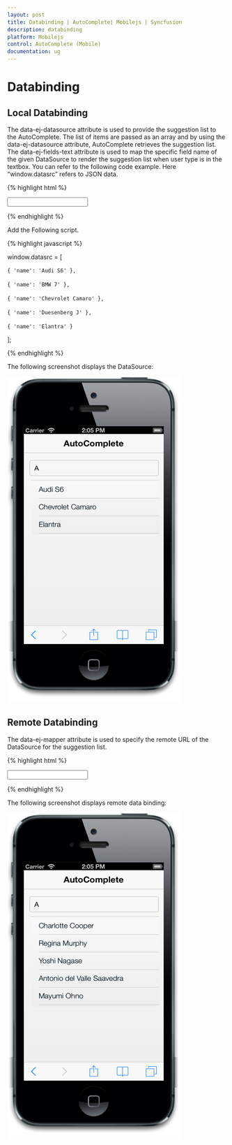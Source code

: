 ```yaml
---
layout: post
title: Databinding | AutoComplete| Mobilejs | Syncfusion
description: databinding
platform: Mobilejs
control: AutoComplete (Mobile) 
documentation: ug
---
```


# Databinding

## Local Databinding

The data-ej-datasource attribute is used to provide the suggestion list to the AutoComplete. The list of items are passed as an array and by using the data-ej-datasource attribute, AutoComplete retrieves the suggestion list. The data-ej-fields-text attribute is used to map the specific field name of the given DataSource to render the suggestion list when user type is in the textbox. You can refer to the following code example. Here “window.datasrc” refers to JSON data.

{% highlight html %}

<input id="autocomplete_sample" data-role="ejmautocomplete" data-ej-datasource="window.datasrc" data-ej-fields-text="name" />

{% endhighlight %}

Add the Following script.

{% highlight javascript %}

window.datasrc = [

	{ 'name': 'Audi S6' },

	{ 'name': 'BMW 7' },

	{ 'name': 'Chevrolet Camaro' },

	{ 'name': 'Duesenberg J' },

	{ 'name': 'Elantra' }

];

{% endhighlight %}

The following screenshot displays the DataSource:

![](Databinding_images/Databinding_img1.png)

## Remote Databinding

The data-ej-mapper attribute is used to specify the remote URL of the DataSource for the suggestion list. 

{% highlight html %}

<input id="autocomplete_sample" data-role="ejmautocomplete" data-ej-fields-text="ContactName" data-ej-mapper="http://mvc.syncfusion.com/Services/Northwnd.svc/Suppliers" />

{% endhighlight %}

The following screenshot displays remote data binding:

![](Databinding_images/Databinding_img2.png)